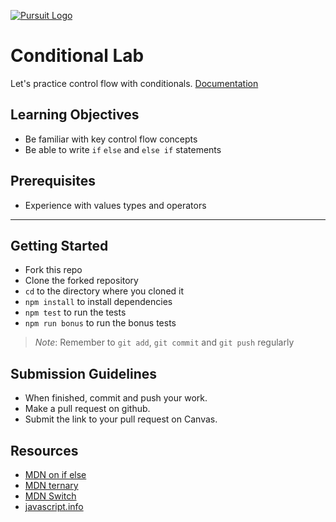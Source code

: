 [![Pursuit Logo](https://avatars1.githubusercontent.com/u/5825944?s=200&v=4)](https://pursuit.org)


# Conditional Lab

Let's practice control flow with conditionals.  [Documentation](https://joinpursuit.github.io/Pursuit-Core-Web-Conditionals-Lab/)

## Learning Objectives
* Be familiar with key control flow concepts
* Be able to write `if` `else` and `else if` statements 

## Prerequisites 
* Experience with values types and operators 

___

## Getting Started 
* Fork this repo
* Clone the forked repository
* `cd` to the directory where you cloned it
* `npm install` to install dependencies
* `npm test` to run the tests
* `npm run bonus` to run the bonus tests

> *Note*: Remember to `git add`, `git commit` and `git push` regularly

## Submission Guidelines
  * When finished, commit and push your work.
  * Make a pull request on github.
  * Submit the link to your pull request on Canvas. 

## Resources

- [MDN on if else](https://developer.mozilla.org/en-US/docs/Learn/JavaScript/Building_blocks/conditionals)
- [MDN ternary](https://developer.mozilla.org/en-US/docs/Web/JavaScript/Reference/Operators/Conditional_Operator)
- [MDN Switch](https://developer.mozilla.org/en-US/docs/Web/JavaScript/Reference/Statements/switch)
- [javascript.info](https://javascript.info/ifelse)

